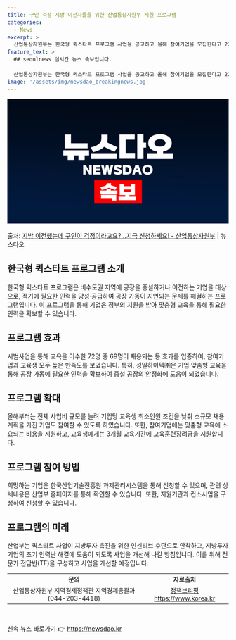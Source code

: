 ```yaml
---
title: 구인 걱정 지방 이전자들을 위한 산업통상자원부 지원 프로그램
categories:
  - News
excerpt: >
  산업통상자원부는 한국형 퀵스타트 프로그램 사업을 공고하고 올해 참여기업을 모집한다고 22일 밝혔다. 퀵스타트…
feature_text: >
  ## seoulnews 실시간 뉴스 속보입니다.

  산업통상자원부는 한국형 퀵스타트 프로그램 사업을 공고하고 올해 참여기업을 모집한다고 22일 밝혔다. 퀵스타트…
image: '/assets/img/newsdao_breakingnews.jpg'
---
```


![뉴스다오 속보](/assets/img/newsdao_breakingnews.jpg)

<p>출처: <a href="https://newsdao.kr/3204" rel="dofollow">지방 이전했는데 구인이 걱정이라고요?…지금 신청하세요! - 산업통상자원부</a> | 뉴스다오</p>

<h2 data-ke-size="size26">한국형 퀵스타트 프로그램 소개</h2>
<p data-ke-size="size16">한국형 퀵스타트 프로그램은 비수도권 지역에 공장을 증설하거나 이전하는 기업을 대상으로, 적기에 필요한 인력을 양성·공급하여 공장 가동이 지연되는 문제를 해결하는 프로그램입니다. 이 프로그램을 통해 기업은 정부의 지원을 받아 맞춤형 교육을 통해 필요한 인력을 확보할 수 있습니다.</p>

<h2 data-ke-size="size26">프로그램 효과</h2>
<p data-ke-size="size16">시범사업을 통해 교육을 이수한 72명 중 69명이 채용되는 등 효과를 입증하여, 참여기업과 교육생 모두 높은 만족도를 보였습니다. 특히, 성일하이텍㈜은 기업 맞춤형 교육을 통해 공장 가동에 필요한 인력을 확보하여 증설 공장의 안정화에 도움이 되었습니다.</p>

<h2 data-ke-size="size26">프로그램 확대</h2>
<p data-ke-size="size16">올해부터는 전체 사업비 규모를 늘려 기업당 교육생 최소인원 조건을 낮춰 소규모 채용계획을 가진 기업도 참여할 수 있도록 하였습니다. 또한, 참여기업에는 맞춤형 교육에 소요되는 비용을 지원하고, 교육생에게는 3개월 교육기간에 교육훈련장려금을 지원합니다.</p>

<h2 data-ke-size="size26">프로그램 참여 방법</h2>
<p data-ke-size="size16">희망하는 기업은 한국산업기술진흥원 과제관리시스템을 통해 신청할 수 있으며, 관련 상세내용은 산업부 홈페이지를 통해 확인할 수 있습니다. 또한, 지원기관과 컨소시엄을 구성하여 신청할 수 있습니다.</p>

<h2 data-ke-size="size26">프로그램의 미래</h2>
<p data-ke-size="size16">산업부는 퀵스타트 사업이 지방투자 촉진을 위한 인센티브 수단으로 안착하고, 지방투자 기업의 초기 인력난 해결에 도움이 되도록 사업을 개선해 나갈 방침입니다. 이를 위해 전문가 전담반(TF)을 구성하고 사업을 개선할 예정입니다.</p>

<table style="width: 100%;">
<tbody>
<tr>
<td style="text-align: center; height: 17px;"><b>문의</b></td>
<td style="text-align: center; height: 17px;"><b>자료출처</b></td>
</tr>
<tr>
<td style="text-align: center; height: 17px;">산업통상자원부 지역경제정책관 지역경제총괄과(044-203-4418)</td>
<td style="text-align: center; height: 17px;"><a href="https://newsdao.kr/3204">정책브리핑 https://www.korea.kr</a></td>
</tr>
</tbody>
</table>

<p data-ke-size="size16">&nbsp;</p> 

신속 뉴스 바로가기 👉 <a href="https://newsdao.kr" rel="dofollow">https://newsdao.kr</a>


